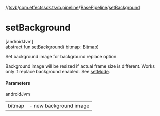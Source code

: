 //[tsvb](../../../index.md)/[com.effectssdk.tsvb.pipeline](../index.md)/[BasePipeline](index.md)/[setBackground](set-background.md)

# setBackground

[androidJvm]\
abstract fun [setBackground](set-background.md)(
bitmap: [Bitmap](https://developer.android.com/reference/kotlin/android/graphics/Bitmap.html))

Set background image for background replace option.

Background image will be resized if actual frame size is different. Works only if replace background enabled. See [setMode](set-mode.md).

#### Parameters

androidJvm

|        |                            |
|--------|----------------------------|
| bitmap | -     new background image |
